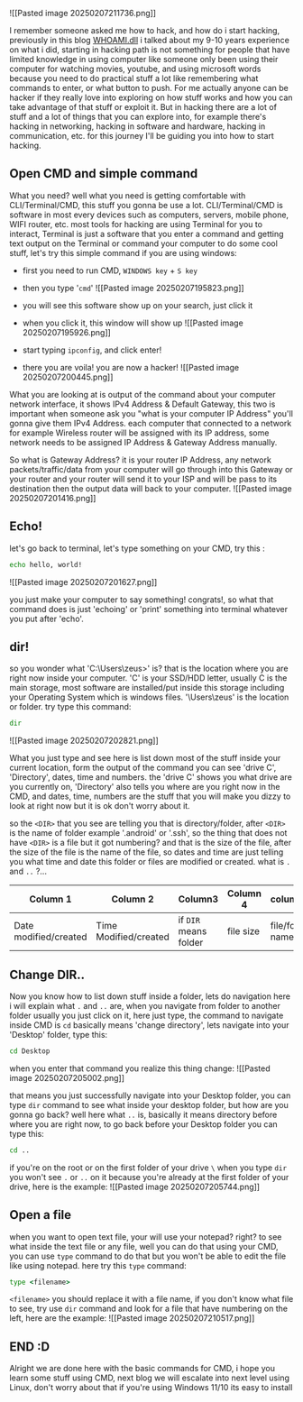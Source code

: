 ![[Pasted image 20250207211736.png]]


I remember someone asked me how to hack, and how do i start hacking, previously in this blog [WHOAMI.dll](https://fiizdev.com/blog/post/WHOAMI.dll) i talked about my 9-10 years experience on what i did, starting in hacking path is not something for people that have limited knowledge in using computer like someone only been using their computer for watching movies, youtube, and using microsoft words because you need to do practical stuff a lot like remembering what commands to enter, or what button to push. For me actually anyone can be hacker if they really love into exploring on how stuff works and how you can take advantage of that stuff or exploit it. But in hacking there are a lot of stuff and a lot of things that you can explore into, for example there's hacking in networking, hacking in software and hardware, hacking in communication, etc. for this journey I'll be guiding you into how to start hacking.

## Open CMD and simple command

What you need? well what you need is getting comfortable with CLI/Terminal/CMD, this stuff you gonna be use a lot. CLI/Terminal/CMD is software in most every devices such as computers, servers, mobile phone, WIFI router, etc. most tools for hacking are using Terminal for you to interact, Terminal is just a software that you enter a command and getting text output on the Terminal or command your computer to do some cool stuff, let's try this simple command if you are using windows:

- first you need to run CMD, `WINDOWS key` + `S key`
- then you type '`cmd`'
![[Pasted image 20250207195823.png]]

- you will see this software show up on your search, just click it
- when you click it, this window will show up
![[Pasted image 20250207195926.png]]

- start typing `ipconfig`, and click enter!
- there you are voila! you are now a hacker!
![[Pasted image 20250207200445.png]]

What you are looking at is output of the command about your computer network interface, it shows IPv4 Address & Default Gateway, this two is important when someone ask you "what is your computer IP Address" you'll gonna give them IPv4 Address. each computer that connected to a network for example Wireless router will be assigned with its IP address, some network needs to be assigned IP Address & Gateway Address manually.

So what is Gateway Address? it is your router IP Address, any network packets/traffic/data from your computer will go through into this Gateway or your router and your router will send it to your ISP and will be pass to its destination then the output data will back to your computer.
![[Pasted image 20250207201416.png]]

## Echo!

let's go back to terminal, let's type something on your CMD, try this :
```cmd
echo hello, world!
```

![[Pasted image 20250207201627.png]]

you just make your computer to say something! congrats!, so what that command does is just 'echoing' or 'print' something into terminal whatever you put after 'echo'. 

## dir!

so you wonder what 'C:\\Users\\zeus>' is? that is the location where you are right now inside your computer. 'C' is your SSD/HDD letter, usually C is the main storage, most software are installed/put inside this storage including your Operating System which is windows files. '\\Users\\zeus' is the location or folder. try type this command:
```cmd
dir
```

![[Pasted image 20250207202821.png]]

What you just type and see here is list down most of the stuff inside your current location, form the output of the command you can see 'drive C', 'Directory', dates, time and numbers. the 'drive C' shows you what drive are you currently on, 'Directory' also tells you where are you right now in the CMD, and dates, time, numbers are the stuff that you will make you dizzy to look at right now but it is ok don't worry about it.

so the `<DIR>` that you see are telling you that is directory/folder, after `<DIR>` is the name of folder example '.android' or '.ssh', so the thing that does not have `<DIR>` is a file but it got numbering? and that is the size of the file, after the size of the file is the name of the file, so dates and time are just telling you what time and date this folder or files are modified or created. what is `.` and `..` ?...


| Column 1              | Column 2              | Column3               | Column 4  | column 5         |
| --------------------- | --------------------- | --------------------- | --------- | ---------------- |
| Date modified/created | Time Modified/created | if `DIR` means folder | file size | file/folder name |


## Change DIR..

Now you know how to list down stuff inside a folder, lets do navigation here i will explain what `.` and `..` are, when you navigate from folder to another folder usually you just click on it, here just type, the command to navigate inside CMD is `cd` basically means 'change directory', lets navigate into your 'Desktop' folder, type this:
```cmd
cd Desktop
```

when you enter that command you realize this thing change:
![[Pasted image 20250207205002.png]]

that means you just successfully navigate into your Desktop folder, you can type `dir` command to see what inside your desktop folder, but how are you gonna go back? well here what `..` is, basically it means directory before where you are right now, to go back before your Desktop folder you can type this:
```cmd
cd ..
```

if you're on the root or on the first folder of your drive `\` when you type `dir` you won't see `.` or `..` on it because you're already at the first folder of your drive, here is the example:
![[Pasted image 20250207205744.png]]

## Open a file

when you want to open text file, your will use your notepad? right? to see what inside the text file or any file, well you can do that using your CMD, you can use `type` command to do that but you won't be able to edit the file like using notepad. here try this `type` command:
```cmd
type <filename>
```

`<filename>` you should replace it with a file name, if you don't know what file to see, try use `dir` command and look for a file that have numbering on the left, here are the example:
![[Pasted image 20250207210517.png]]

## END :D

Alright we are done here with the basic commands for CMD, i hope you learn some stuff using CMD, next blog we will escalate into next level using Linux, don't worry about that if you're using Windows 11/10 its easy to install

